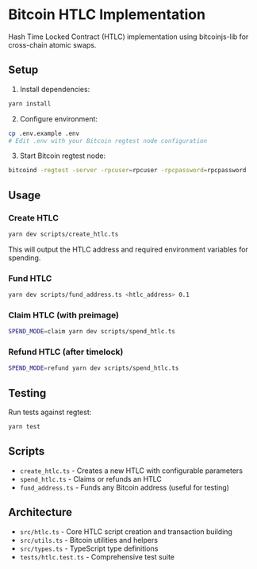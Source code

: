 # Bitcoin HTLC Implementation

Hash Time Locked Contract (HTLC) implementation using bitcoinjs-lib for cross-chain atomic swaps.

## Setup

1. Install dependencies:
```bash
yarn install
```

2. Configure environment:
```bash
cp .env.example .env
# Edit .env with your Bitcoin regtest node configuration
```

3. Start Bitcoin regtest node:
```bash
bitcoind -regtest -server -rpcuser=rpcuser -rpcpassword=rpcpassword
```

## Usage

### Create HTLC
```bash
yarn dev scripts/create_htlc.ts
```

This will output the HTLC address and required environment variables for spending.

### Fund HTLC
```bash
yarn dev scripts/fund_address.ts <htlc_address> 0.1
```

### Claim HTLC (with preimage)
```bash
SPEND_MODE=claim yarn dev scripts/spend_htlc.ts
```

### Refund HTLC (after timelock)
```bash
SPEND_MODE=refund yarn dev scripts/spend_htlc.ts
```

## Testing

Run tests against regtest:
```bash
yarn test
```

## Scripts

- `create_htlc.ts` - Creates a new HTLC with configurable parameters
- `spend_htlc.ts` - Claims or refunds an HTLC
- `fund_address.ts` - Funds any Bitcoin address (useful for testing)

## Architecture

- `src/htlc.ts` - Core HTLC script creation and transaction building
- `src/utils.ts` - Bitcoin utilities and helpers
- `src/types.ts` - TypeScript type definitions
- `tests/htlc.test.ts` - Comprehensive test suite